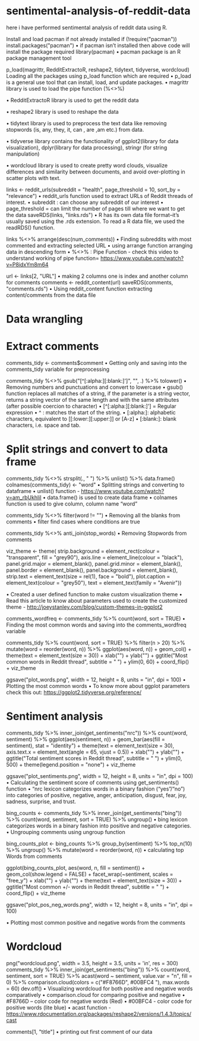# sentimental-analysis-of-reddit-data
here i have performed sentimental analysis of reddit data using R.


Install and load pacman if not already installed
if (!require("pacman")) install.packages("pacman")
• if pacman isn’t installed then above code will install the package required
library(pacman)
• pacman package is an R package management tool

p_load(magrittr, RedditExtractoR, reshape2, tidytext, tidyverse, wordcloud)
Loading all the packages using p_load function which are required 
• p_load is a general use tool that can install, load, and update packages. 
• magrittr library is used to load the pipe function (%<>%)

• RedditExtractoR library is used to get the reddit data 

• reshape2 library is used to reshape the data 

• tidytext library is used to preprocess the text data like removing stopwords (is, any, they, it, can , are ,am etc.) from data.

• tidyverse library contains the functionality of ggplot2(library for data  visualization), dplyr(library for data processing), stringr (for string manipulation)

• wordcloud library is used to create pretty word clouds, visualize differences and similarity between documents, and avoid over-plotting in scatter plots with text.









links <- reddit_urls(subreddit = "health", page_threshold = 10, sort_by = "relevance")
• reddit_urls function  used to extract URLs of Reddit threads of interest.
• subreddit : can choose any subreddit of our interest
• page_threshold = can limit the number of pages till where we want to get the data 
saveRDS(links, "links.rds")
• R has its own data file format–it’s usually saved using the .rds extension. To read a R data file, we used  the readRDS() function.

links %<>% arrange(desc(num_comments))
• Finding subreddits with most commented and extracting selected URL
• using arrange function arranging data in descending form
• %<>% : Pipe Function -  check this video to understand working of pipe function= https://www.youtube.com/watch?v=P8idxYm8m64 

url <- links[2, "URL"]
• making 2 columns one is index and another column for comments
comments <- reddit_content(url)
saveRDS(comments, "comments.rds")
• Using reddit_content function extracting content/comments from the data file
# Data wrangling #

# Extract comments
comments_tidy <- comments$comment 
• Getting only and saving into the comments_tidy variable for preprocessing


comments_tidy %<>%
  gsub("[^[:alpha:][:blank:]']", "", .) %>%
  tolower()
  • Removing numbers and punctuations and convert to lowercase
  • gsub() function replaces all matches of a string, if the parameter is a string vector, returns a string vector of the same length and with the same attributes (after possible coercion to character)
      • [^[:alpha:][:blank:]'] = Regular expression
	• ^ : matches the start of the string.
	• [:alpha:]: alphabetic characters, equivalent to [[:lower:][:upper:]] or [A-z]
• [:blank:]: blank characters, i.e. space and tab.
 

# Split strings and convert to data frame
comments_tidy %<>%
  strsplit(., " ") %>%
  unlist() %>%
  data.frame() 
colnames(comments_tidy) <- "word"
• Splitting strings and converting to dataframe
• unlist() function - https://www.youtube.com/watch?v=am_rbUkhliI
• data.frame() is used to  create data frame
• colnames function is used to give column, column name “word”

comments_tidy %<>% filter(word != "") 
• Removing all the blanks from comments
• filter find cases where conditions are true 



comments_tidy %<>% anti_join(stop_words)
• Removing Stopwords from comments 


viz_theme <- theme(
  strip.background = element_rect(colour = "transparent", fill = "grey90"),
  axis.line = element_line(colour = "black"),
  panel.grid.major = element_blank(),
  panel.grid.minor = element_blank(),
  panel.border = element_blank(),
  panel.background = element_blank(),
  strip.text = element_text(size = rel(1), face = "bold"),
  plot.caption = element_text(colour = "grey50"),
  text = element_text(family = "Avenir"))

• Created a user defined function to make custom visualization theme 
• Read this article to know about parameters used to create the customized theme - http://joeystanley.com/blog/custom-themes-in-ggplot2


comments_wordfreq <- comments_tidy %>%
  count(word, sort = TRUE)
• Finding the most common words and saving into the comments_wordfreq variable




comments_tidy %>%
  count(word, sort = TRUE) %>%
  filter(n > 20) %>% 
  mutate(word = reorder(word, n)) %>%
  ggplot(aes(word, n)) +
  geom_col() +
  theme(text = element_text(size = 30)) + 
  xlab("") + ylab("") + ggtitle("Most common words in Reddit thread", subtitle = " ") +
  ylim(0, 60) + coord_flip() + viz_theme 

ggsave("plot_words.png", width = 12, height = 8, units = "in", dpi = 100)
• Plotting the most common words
• To know  more about ggplot  parameters check this out: https://ggplot2.tidyverse.org/reference/
 

# Sentiment analysis #
comments_tidy %>%
  inner_join(get_sentiments("nrc")) %>%
  count(word, sentiment) %>%
  ggplot(aes(sentiment, n)) +
  geom_bar(aes(fill = sentiment), stat = "identity") +
  theme(text = element_text(size = 30), axis.text.x = element_text(angle = 65, vjust = 0.5)) +
  xlab("") + ylab("") + ggtitle("Total sentiment scores in Reddit thread", subtitle = " ") +
  ylim(0, 500) + theme(legend.position = "none") + viz_theme 

ggsave("plot_sentiments.png", width = 12, height = 8, units = "in", dpi = 100)
• Calculating the sentiment score of comments using get_sentiments() function
• “nrc lexicon categorizes words in a binary fashion (“yes”/“no”) into categories of positive, negative, anger, anticipation, disgust, fear, joy, sadness, surprise, and trust.



bing_counts <- comments_tidy %>%
  inner_join(get_sentiments("bing")) %>%
  count(word, sentiment, sort = TRUE) %>%
  ungroup()
• bing lexicon categorizes words in a binary fashion into positive and negative categories. 
• Ungrouping comments using ungroup function

bing_counts_plot <- bing_counts %>%
  group_by(sentiment) %>%
  top_n(10) %>%
  ungroup() %>%
  mutate(word = reorder(word, n)) 
• calculating top Words from comments 

ggplot(bing_counts_plot, aes(word, n, fill = sentiment)) +
  geom_col(show.legend = FALSE) +
  facet_wrap(~sentiment, scales = "free_y") +
  xlab("") + ylab("") + 
  theme(text = element_text(size = 30)) + 
  ggtitle("Most common +/- words in Reddit thread", subtitle = " ") +
  coord_flip() + viz_theme

ggsave("plot_pos_neg_words.png", width = 12, height = 8, units = "in", dpi = 100)

• Plotting most common positive and negative words from the comments


# Wordcloud #

png("wordcloud.png", width = 3.5, height = 3.5, units = 'in', res = 300)
comments_tidy %>%
  inner_join(get_sentiments("bing")) %>%
  count(word, sentiment, sort = TRUE) %>%
  acast(word ~ sentiment, value.var = "n", fill = 0) %>%
  comparison.cloud(colors = c("#F8766D", #00BFC4 "), max.words = 60)
dev.off()
• Visualizing wordcloud for both positive and negative words comparatively 
• comparison.cloud for comparing positive and negative 
• #F8766D – color code for negative words (Red)
• #00BFC4 - color code for positive words (lite blue)
• acast function - https://www.rdocumentation.org/packages/reshape2/versions/1.4.3/topics/cast

comments[1, "title"]
• printing out first comment of our data 

